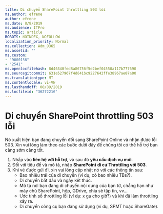 ```yaml
---
title: Di chuyển SharePoint throttling 503 lỗi
ms.author: efrene
author: efrene
ms.date: 8/8/2019
ms.audience: ITPro
ms.topic: article
ROBOTS: NOINDEX, NOFOLLOW
localization_priority: Normal
ms.collection: Adm_O365
ms.assetid: ''
ms.custom:
- "9000136"
- "2541"
ms.openlocfilehash: 8d46340fed8a86756f5e2bef04550a117b777690
ms.sourcegitcommit: 631e527967f4d641bc9227642ffe38967ae87a00
ms.translationtype: MT
ms.contentlocale: vi-VN
ms.lasthandoff: 08/09/2019
ms.locfileid: "36272216"
---
```

# <a name="sharepoint-migration-throttling-with-503-errors"></a>Di chuyển SharePoint throttling 503 lỗi

Nó xuất hiện bạn đang chuyển đổi sang SharePoint Online và nhận được lỗi 503. Xin vui lòng làm theo các bước dưới đây để chúng tôi có thể hỗ trợ bạn càng sớm càng tốt. 

1. Nhấp vào **liên hệ với hỗ trợ**, và sau đó **yêu cầu dịch vụ mới**.
2. Đối với tiêu đề và mô tả, nhập **SharePoint di cư Throttling với 503**.
3. Khi vé được gửi đi, xin vui lòng cập nhật nó với các thông tin sau:
    - Bao nhiêu trái của di chuyển (ví dụ, có bao nhiêu TBs?).
    - Di chuyển bắt đầu và ngày kết thúc.
    - Mô tả nơi bạn đang di chuyển nội dung của bạn từ, chẳng hạn như máy chủ SharePoint, hộp, GDrive, chia sẻ tập tin, vv...
    - Ước tính số throttling lỗi (ví dụ: x ga cho giờ?) và khi đã làm throttling xảy ra.
    - Di chuyển công cụ bạn đang sử dụng (ví dụ, SPMT hoặc ShareGate).



